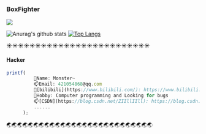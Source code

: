 ### BoxFighter

![](https://komarev.com/ghpvc/?username=ZZZ-Monster&color=yellowgreen)

![Anurag's github stats](https://github-readme-stats.vercel.app/api?username=ZZZ-Monster&show_icons=true&icon_color=fff&bg_color=30,e96443,904e95&title_color=fff&text_color=fff)   [![Top Langs](https://github-readme-stats.vercel.app/api/top-langs/?username=BoxFighter&layout=compact&theme=buefy&title_color=000)](https://github.com/anuraghazra/github-readme-stats)




:sunny::sunny::sunny::sunny::sunny::sunny::sunny::sunny::sunny::sunny::sunny::sunny::sunny::sunny::sunny::sunny::sunny::sunny::sunny::sunny::sunny::sunny::sunny::sunny::sunny:

#### Hacker

```javascript
printf(
          👋Name: Monster~
          📫Email: 421054868@qq.com
          💎[bilibili](https://www.bilibili.com/): https://www.bilibili.com/
          🎳Hobby: Computer programming and Looking for bugs     
          📫[CSDN](https://blog.csdn.net/ZIIllIIll): https://blog.csdn.net/ZIIllIIll
          ......
      );
```


:earth_asia::earth_asia::earth_asia::earth_asia::earth_asia::earth_asia::earth_asia::earth_asia::earth_asia::earth_asia::earth_asia::earth_asia::earth_asia::earth_asia::earth_asia::earth_asia::earth_asia::earth_asia::earth_asia::earth_asia::earth_asia::earth_asia::earth_asia::earth_asia::earth_asia::earth_asia::earth_asia:

